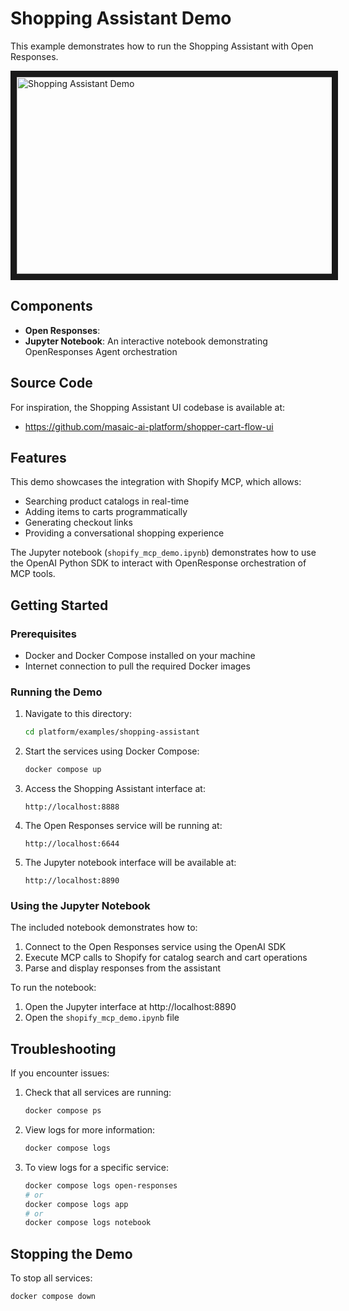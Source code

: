 # Shopping Assistant Demo

This example demonstrates how to run the Shopping Assistant with Open Responses.

<a href="https://www.youtube.com/watch?v=C4pHvhuGlog" target="_blank">
  <img src="https://img.youtube.com/vi/C4pHvhuGlog/0.jpg" alt="Shopping Assistant Demo" width="560" height="315" border="10" />
</a>

## Components
- **Open Responses**: 
- **Jupyter Notebook**: An interactive notebook demonstrating OpenResponses Agent orchestration

## Source Code

For inspiration, the Shopping Assistant UI codebase is available at:
- https://github.com/masaic-ai-platform/shopper-cart-flow-ui

## Features
This demo showcases the integration with Shopify MCP, which allows:

- Searching product catalogs in real-time
- Adding items to carts programmatically
- Generating checkout links
- Providing a conversational shopping experience

The Jupyter notebook (`shopify_mcp_demo.ipynb`) demonstrates how to use the OpenAI Python SDK to interact with OpenResponse orchestration of MCP tools.

## Getting Started

### Prerequisites

- Docker and Docker Compose installed on your machine
- Internet connection to pull the required Docker images

### Running the Demo

1. Navigate to this directory:
   ```bash
   cd platform/examples/shopping-assistant
   ```

2. Start the services using Docker Compose:
   ```bash
   docker compose up
   ```

3. Access the Shopping Assistant interface at:
   ```
   http://localhost:8888
   ```

4. The Open Responses service will be running at:
   ```
   http://localhost:6644
   ```

5. The Jupyter notebook interface will be available at:
   ```
   http://localhost:8890
   ```

### Using the Jupyter Notebook

The included notebook demonstrates how to:

1. Connect to the Open Responses service using the OpenAI SDK
2. Execute MCP calls to Shopify for catalog search and cart operations
3. Parse and display responses from the assistant

To run the notebook:
1. Open the Jupyter interface at http://localhost:8890
2. Open the `shopify_mcp_demo.ipynb` file

## Troubleshooting

If you encounter issues:

1. Check that all services are running:
   ```bash
   docker compose ps
   ```

2. View logs for more information:
   ```bash
   docker compose logs
   ```

3. To view logs for a specific service:
   ```bash
   docker compose logs open-responses
   # or
   docker compose logs app
   # or 
   docker compose logs notebook
   ```

## Stopping the Demo

To stop all services:
```bash
docker compose down
``` 
